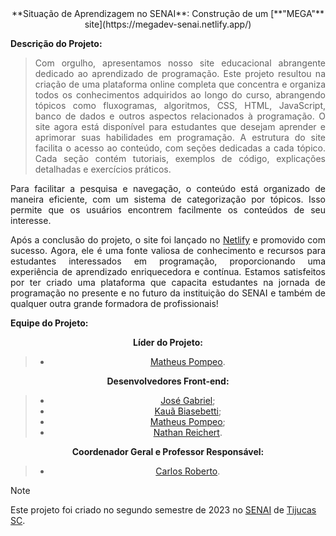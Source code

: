 <div align="center"> **Situação de Aprendizagem no SENAI**: Construção de um [**"MEGA"** site](https://megadev-senai.netlify.app/) </div>

<div align="justify">

**Descrição do Projeto:**

>Com orgulho, apresentamos nosso site educacional abrangente dedicado ao aprendizado de programação. Este projeto resultou na criação de uma plataforma online completa que concentra e organiza todos os conhecimentos adquiridos ao longo do curso, abrangendo tópicos como fluxogramas, algoritmos, CSS, HTML, JavaScript, banco de dados e outros aspectos relacionados à programação. O site agora está disponível para estudantes que desejam aprender e aprimorar suas habilidades em programação. A estrutura do site facilita o acesso ao conteúdo, com seções dedicadas a cada tópico. Cada seção contém tutoriais, exemplos de código, explicações detalhadas e exercícios práticos.

Para facilitar a pesquisa e navegação, o conteúdo está organizado de maneira eficiente, com um sistema de categorização por tópicos. Isso permite que os usuários encontrem facilmente os conteúdos de seu interesse.

Após a conclusão do projeto, o site foi lançado no [Netlify](https://megadev-senai.netlify.app/) e promovido com sucesso. Agora, ele é uma fonte valiosa de conhecimento e recursos para estudantes interessados em programação, proporcionando uma experiência de aprendizado enriquecedora e contínua. Estamos satisfeitos por ter criado uma plataforma que capacita estudantes na jornada de programação no presente e no futuro da instituição do SENAI e também de qualquer outra grande formadora de profissionais!

</div>

**Equipe do Projeto:**

<div align="center">

**Líder do Projeto:**
> - [Matheus Pompeo](https://github.com/mapompeo).

**Desenvolvedores Front-end:**
> - [José Gabriel](https://github.com/naasdd);
> - [Kauã Biasebetti](https://github.com/kauuaa);
> - [Matheus Pompeo](https://github.com/mapompeo);
> - [Nathan Reichert](#).

**Coordenador Geral e Professor Responsável:**
> - [Carlos Roberto](https://github.com/Prof-Carlos-Senai).
</div>

> [!NOTE]
> Este projeto foi criado no segundo semestre de 2023 no [SENAI](https://maps.app.goo.gl/Jw1hZ8uvuVqV3V9E9) de [Tijucas SC](https://maps.app.goo.gl/UFumcc5hjGymGFSY7).
